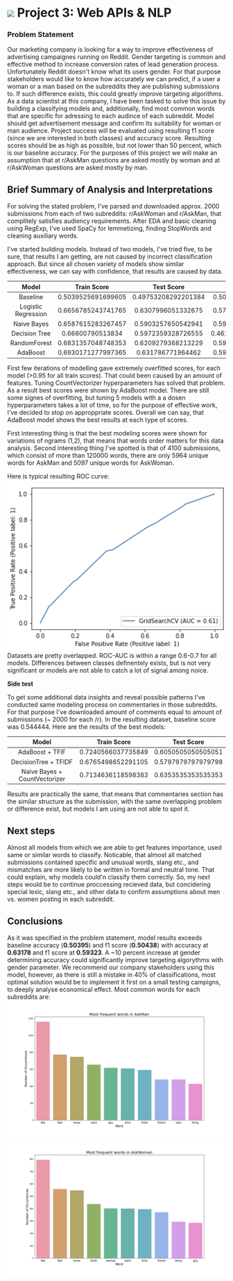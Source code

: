 # ![](https://ga-dash.s3.amazonaws.com/production/assets/logo-9f88ae6c9c3871690e33280fcf557f33.png) Project 3: Web APIs & NLP

### Problem Statement

Our marketing company is looking for a way to improve effectiveness of advertising campaignes running on Reddit. Gender targeting is common and effective method to increase conversion rates of lead generation process. Unfortunately Reddit doesn't know what its users gender. For that purpose stakeholders would like to know how accurately we can predict, if a user a woman or a man based on the subreddits they are publishing submissions to. If such difference exists, this could greatly improve targeting algorithms. As a data scientist at this company, I have been tasked to solve this issue by building a classifying models and, additionally, find most common words that are specific for adressing to each audince of each subreddit. Model should get advertisement message and confirm its suitability for woman or man audience. Project success will be evaluated using resulting f1 score (since we are interested in both classes) and accuracy score. Resulting scores should be as high as possible, but not lower than 50 percent, which is our baseline accuracy. For the purposes of this project we will make an assumption that at r/AskMan questions are asked mostly by woman and at r/AskWoman questions are asked mostly by man.


## Brief Summary of Analysis and Interpretations
For solving the stated problem, I've parsed and downloaded approx. 2000 submissions from each of two subreddits: r/AskWoman and r/AskMan, that complitely satisfies audiency requirements. After EDA and basic cleaning using RegExp, I've used SpaCy for lemmetizing, finding StopWords and cleaning auxiliary words.

I've started building models. Instead of two models, I've tried five, to be sure, that results I am getting, are not caused by incorrect classification approach. But since all chosen variety of models show similar effectiveness, we can say with confidence, that results are caused by data. 


|Model|Train Score|Test Score| F1 Score|
|:---:|:---:|:---:|:---:|  
| Baseline | 0.5039525691699605 | 0.49753208292201384 |0.5043816942551119|
| Logistic Regression | 0.6656785243741765 | 0.6307996051332675 |0.5701149425287357|
| Naive Bayes |  0.6587615283267457 | 0.5903257650542941 |0.5982575024201355|
| Decision Tree | 0.66600790513834 | 0.5972359328726555 |0.46174142480211083|
| RandomForest | 0.6831357048748353 | 0.6209279368213229 |0.5923566878980892|
|<dev>AdaBoost<dev> |<dev>0.6930171277997365<dev> | <dev>0.631786771964462<dev> |<dev>0.5932388222464559<dev>|

First few iterations of modelling gave extremely overfitted scores, for each model (>0.95 for all train scores). That could been caused by an amount of features. Tuning CountVectorizer hyperparameters has solved that problem. As a result best scores were shown by  AdaBoost model. There are still some signes of overfitting, but tuning 5 models with a a dosen hyperparameters takes a lot of time, so for the purpose of effective work, I've decided to stop on approppriate scores.
Overall we can say, that AdaBoost model shows the best results at each type of scores.

First interesting thing is that the best modeling scores were shown for variations of ngrams (1,2), that means that words order  matters for this data analysis.
Second interesting thing I've spotted is that of 4100 submissions, which consist of more than 120000 words, there are only 5964 unique words for AskMan and 5097 unique words for AskWoman.

Here is typical resulting ROC curve:
 ![""](./resources/ROC.png)
Datasets are pretty overlapped. ROC-AUC is within a range 0.6-0.7 for all models. Differences between classes definentely exists, but is not very significant or models are not able to catch a lot of signal among noice.


**Side test**

To get some additional data insights and reveal possible patterns I've conducted same modeling process on commentaries in those subreddits. For that purpose I've downloaded amount of comments equal to amount of submissions (~ 2000 for each /r). In the resulting dataset, baseline score was <dev>0.544444<dev>. Here are the results of the best models:

|Model|Train Score|Test Score|
|:---:|:---:|:---:|
|AdaBoost + TFIF                |0.7240566037735849 |0.6050505050505051|
|DecisionTree + TFIDF           |0.6765498652291105 |0.5797979797979798|
|Naive Bayes + CountVectorizer  |0.7134636118598383 |0.6353535353535353|


Results are practically the same, that means that commentaries section has the similar structure as the submission, with the same overlapping problem or difference exist, but models I am using are not able to spot it.



## Next steps 
Almost all models from which we are able to get features importance, used same or similar words to classify. Noticable, that almost all matched submissions contained specific and unusual words, slang etc., and mismatches are more likely to be written in formal and neutral tone. That could explain, why models could'n classify them correctly. So, my next steps would be to continue proccessing recieved data, but concidering special lexic, slang etc., and other data to confirm assumptions about men vs. women posting in each subreddit. 


## Conclusions 
As it was specified in the problem statement, model results exceeds baseline accuracy (**0.50395**) and f1 score (**0.50438**) with accuracy at **0.63178** and f1 score at **0.59323**. A ~10 percent increase at gender determining accuracy could significantly improve targeting algorythms with gender parameter. We recommend our company stakeholders using this model, however, as there is still a mistake in 40% of classifications, most optimal solution would be to implement it first on a small testing campigns, to deeply analyse economical effect. Most common words for each subreddits are:
 ![""](./resources/AskManWords.png)
  ![""](./resources/AskWomanWords.png)
